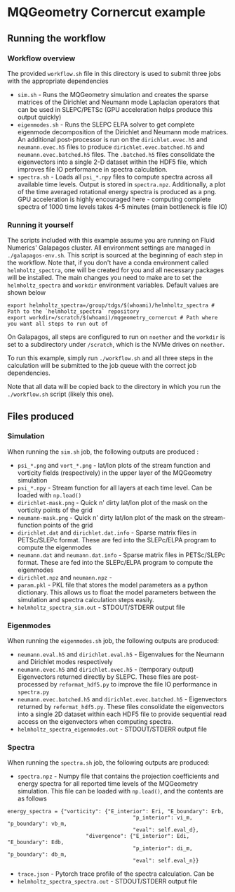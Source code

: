 # MQGeometry Cornercut example

## Running the workflow

### Workflow overview
The provided `workflow.sh` file in this directory is used to submit three jobs with the appropriate dependencies
* `sim.sh` - Runs the MQGeometry simulation and creates the sparse matrices of the Dirichlet and Neumann mode Laplacian operators that can be used in SLEPC/PETSc (GPU acceleration helps produce this output quickly)
* `eigenmodes.sh` - Runs the SLEPC ELPA solver to get complete eigenmode decomposition of the Dirichlet and Neumann mode matrices. An additional post-processor is run on the `dirichlet.evec.h5` and `neumann.evec.h5` files to produce `dirichlet.evec.batched.h5` and `neumann.evec.batched.h5` files. The `.batched.h5` files consolidate the eigenvectors into a single 2-D dataset within the HDF5 file, which improves file IO performance in spectra calculation.
* `spectra.sh` - Loads all `psi_*.npy` files to compute spectra across all available time levels. Output is stored in `spectra.npz`. Additionally, a plot of the time averaged rotational energy spectra is produced as a png. GPU acceleration is highly encouraged here - computing complete spectra of 1000 time levels takes 4-5 minutes (main bottleneck is file IO)


### Running it yourself
The scripts included with this example assume you are running on Fluid Numerics' Galapagos cluster. All environment settings are managed in `./galapagos-env.sh`. This script is sourced at the beginning of each step in the workflow. Note that, if you don't have a conda environment called `helmholtz_spectra`, one will be created for you and all necessary packages will be installed. The main changes you need to make are to set the `helmholtz_spectra` and `workdir` environment variables. Default values are shown below

```
export helmholtz_spectra=/group/tdgs/$(whoami)/helmholtz_spectra # Path to the `helmholtz_spectra` repository
export workdir=/scratch/$(whoami)/mqgeometry_cornercut # Path where you want all steps to run out of
```

On Galapagos, all steps are configured to run on `noether` and the `workdir` is set to a subdirectory under `/scratch`, which is the NVMe drives on `noether`. 

To run this example, simply run `./workflow.sh` and all three steps in the calculation will be submitted to the job queue with the correct job dependencies.

Note that all data will be copied back to the directory in which you run the `./workflow.sh` script (likely this one).

## Files produced

### Simulation

When running the `sim.sh` job, the following outputs are produced : 
* `psi_*.png` and `vort_*.png` - lat/lon plots of the stream function and vorticity fields (respectively) in the upper layer of the MQGeometry simulation
* `psi_*.npy` - Stream function for all layers at each time level. Can be loaded with `np.load()`
* `dirichlet-mask.png` - Quick n' dirty lat/lon plot of the mask on the vorticity points of the grid
* `neumann-mask.png` - Quick n' dirty lat/lon plot of the mask on the stream-function points of the grid
* `dirichlet.dat` and `dirichlet.dat.info` - Sparse matrix files in PETSc/SLEPc format. These are fed into the SLEPc/ELPA program to compute the eigenmodes
* `neumann.dat` and `neumann.dat.info` - Sparse matrix files in PETSc/SLEPc format. These are fed into the SLEPc/ELPA program to compute the eigenmodes
* `dirichlet.npz` and `neumann.npz` -  
* `param.pkl` - PKL file that stores the model parameters as a python dictionary. This allows us to float the model parameters between the simulation and spectra calculation steps easily.
* `helmholtz_spectra_sim.out` - STDOUT/STDERR output file

### Eigenmodes
When running the `eigenmodes.sh` job, the following outputs are produced:
* `neumann.eval.h5` and `dirichlet.eval.h5` - Eigenvalues for the Neumann and Dirichlet modes respectively
* `neumann.evec.h5` and `dirichlet.evec.h5`  - (temporary output) Eigenvectors returned directly by SLEPC. These files are post-processed by `reformat_hdf5.py` to improve the file IO performance in `spectra.py`
* `neumann.evec.batched.h5` and `dirichlet.evec.batched.h5`  - Eigenvectors returned by `reformat_hdf5.py`. These files consolidate the eigenvectors into a single 2D dataset within each HDF5 file to provide sequential read access on the eigenvectors when computing spectra.
* `helmholtz_spectra_eigenmodes.out` - STDOUT/STDERR output file

### Spectra 
When running the `spectra.sh` job, the following outputs are produced:
* `spectra.npz` - Numpy file that contains the projection coefficients and energy spectra for all reported time levels of the MQGeometry simulation. This file can be loaded with `np.load()`, and the contents are as follows
```
energy_spectra = {"vorticity": {"E_interior": Eri, "E_boundary": Erb, 
                                        "p_interior": vi_m, "p_boundary": vb_m,
                                        "eval": self.eval_d},
                         "divergence": {"E_interior": Edi, "E_boundary": Edb, 
                                        "p_interior": di_m, "p_boundary": db_m,
                                        "eval": self.eval_n}}
```
* `trace.json` - Pytorch trace profile of the spectra calculation. Can be
* `helmholtz_spectra_spectra.out` - STDOUT/STDERR output file


###